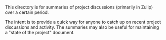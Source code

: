 This directory is for summaries of project discussions (primarily in Zulip)
over a certain period.

The intent is to provide a quick way for anyone to catch up on recent project
discussions and activity. The summaries may also be useful for maintaining a
"state of the project" document.
